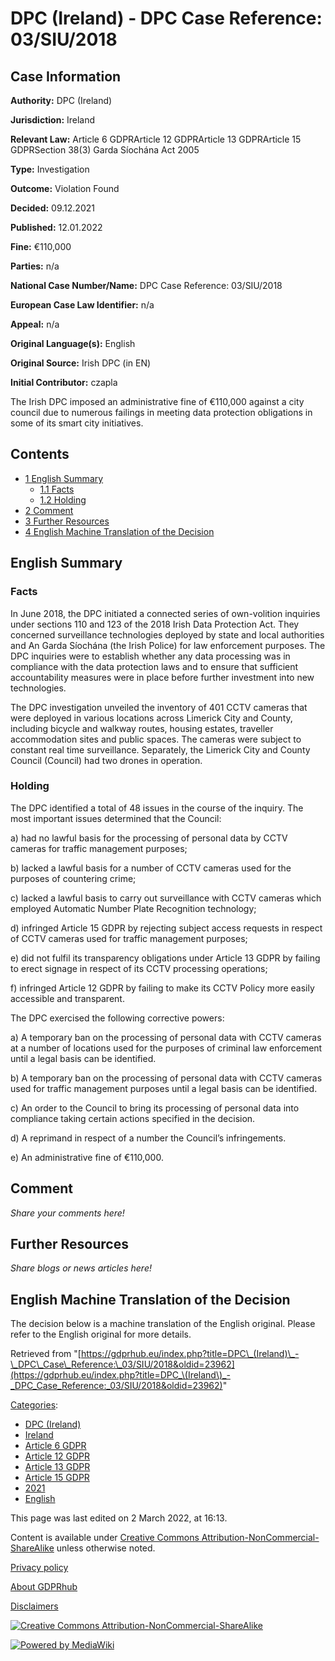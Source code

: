 # DPC (Ireland) - DPC Case Reference: 03/SIU/2018

## Case Information

**Authority:** DPC (Ireland)

**Jurisdiction:** Ireland

**Relevant Law:** Article 6 GDPRArticle 12 GDPRArticle 13 GDPRArticle 15 GDPRSection 38(3) Garda Síochána Act 2005

**Type:** Investigation

**Outcome:** Violation Found

**Decided:** 09.12.2021

**Published:** 12.01.2022

**Fine:** €110,000

**Parties:** n/a

**National Case Number/Name:** DPC Case Reference: 03/SIU/2018

**European Case Law Identifier:** n/a

**Appeal:** n/a

**Original Language(s):** English

**Original Source:** Irish DPC (in EN)

**Initial Contributor:** czapla

The Irish DPC imposed an administrative fine of €110,000 against a city council due to numerous failings in meeting data protection obligations in some of its smart city initiatives.

## Contents

*   [1 English Summary](#English_Summary)
    *   [1.1 Facts](#Facts)
    *   [1.2 Holding](#Holding)
*   [2 Comment](#Comment)
*   [3 Further Resources](#Further_Resources)
*   [4 English Machine Translation of the Decision](#English_Machine_Translation_of_the_Decision)

## English Summary

### Facts

In June 2018, the DPC initiated a connected series of own-volition inquiries under sections 110 and 123 of the 2018 Irish Data Protection Act. They concerned surveillance technologies deployed by state and local authorities and An Garda Síochána (the Irish Police) for law enforcement purposes. The DPC inquiries were to establish whether any data processing was in compliance with the data protection laws and to ensure that sufficient accountability measures were in place before further investment into new technologies.

The DPC investigation unveiled the inventory of 401 CCTV cameras that were deployed in various locations across Limerick City and County, including bicycle and walkway routes, housing estates, traveller accommodation sites and public spaces. The cameras were subject to constant real time surveillance. Separately, the Limerick City and County Council (Council) had two drones in operation.

### Holding

The DPC identified a total of 48 issues in the course of the inquiry. The most important issues determined that the Council:

a) had no lawful basis for the processing of personal data by CCTV cameras for traffic management purposes;

b) lacked a lawful basis for a number of CCTV cameras used for the purposes of countering crime;

c) lacked a lawful basis to carry out surveillance with CCTV cameras which employed Automatic Number Plate Recognition technology;

d) infringed Article 15 GDPR by rejecting subject access requests in respect of CCTV cameras used for traffic management purposes;

e) did not fulfil its transparency obligations under Article 13 GDPR by failing to erect signage in respect of its CCTV processing operations;

f) infringed Article 12 GDPR by failing to make its CCTV Policy more easily accessible and transparent.

The DPC exercised the following corrective powers:

a) A temporary ban on the processing of personal data with CCTV cameras at a number of locations used for the purposes of criminal law enforcement until a legal basis can be identified.

b) A temporary ban on the processing of personal data with CCTV cameras used for traffic management purposes until a legal basis can be identified.

c) An order to the Council to bring its processing of personal data into compliance taking certain actions specified in the decision.

d) A reprimand in respect of a number the Council’s infringements.

e) An administrative fine of €110,000.

## Comment

_Share your comments here!_

## Further Resources

_Share blogs or news articles here!_

## English Machine Translation of the Decision

The decision below is a machine translation of the English original. Please refer to the English original for more details.

Retrieved from "[https://gdprhub.eu/index.php?title=DPC\_(Ireland)\_-\_DPC\_Case\_Reference:\_03/SIU/2018&oldid=23962](https://gdprhub.eu/index.php?title=DPC_\(Ireland\)_-_DPC_Case_Reference:_03/SIU/2018&oldid=23962)"

[Categories](/index.php?title=Special:Categories "Special:Categories"):

*   [DPC (Ireland)](/index.php?title=Category:DPC_\(Ireland\) "Category:DPC (Ireland)")
*   [Ireland](/index.php?title=Category:Ireland "Category:Ireland")
*   [Article 6 GDPR](/index.php?title=Category:Article_6_GDPR "Category:Article 6 GDPR")
*   [Article 12 GDPR](/index.php?title=Category:Article_12_GDPR "Category:Article 12 GDPR")
*   [Article 13 GDPR](/index.php?title=Category:Article_13_GDPR "Category:Article 13 GDPR")
*   [Article 15 GDPR](/index.php?title=Category:Article_15_GDPR "Category:Article 15 GDPR")
*   [2021](/index.php?title=Category:2021 "Category:2021")
*   [English](/index.php?title=Category:English "Category:English")

This page was last edited on 2 March 2022, at 16:13.

Content is available under [Creative Commons Attribution-NonCommercial-ShareAlike](https://creativecommons.org/licenses/by-nc-sa/4.0/) unless otherwise noted.

[Privacy policy](/index.php?title=GDPRhub:Privacy_policy)

[About GDPRhub](/index.php?title=GDPRhub:About)

[Disclaimers](/index.php?title=GDPRhub:General_disclaimer)

[![Creative Commons Attribution-NonCommercial-ShareAlike](/resources/assets/licenses/cc-by-nc-sa.png)](https://creativecommons.org/licenses/by-nc-sa/4.0/)

[![Powered by MediaWiki](/resources/assets/poweredby_mediawiki_88x31.png)](https://www.mediawiki.org/)